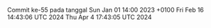 Commit ke-55 pada tanggal Sun Jan 01 14:00 2023 +0100
Fri Feb 16 14:43:06 UTC 2024
Thu Apr  4 17:43:05 UTC 2024
